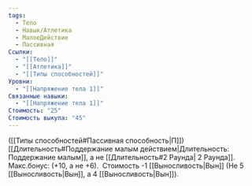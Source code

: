 ```yaml
---
tags:
  - Тело
  - Навык/Атлетика
  - МалоеДействие
  - Пассивная
Ссылки:
  - "[[Тело]]"
  - "[[Атлетика]]"
  - "[[Типы способностей]]"
Уровни:
  - "[[Напряжение тела 1]]"
Связанные навыки:
  - "[[Напряжение тела 1]]"
Стоимость: "25"
Стоимость выкупа: "45"
---
```

([[Типы способностей#Пассивная способность|П]]) [[Длительность#Поддержание малым действием|Длительность: Поддержание малым]], а не [[Длительность#2 Раунда| 2 Раунда]]. Макс.бонус: (+10, а не +6). 
Стоимость -1 [[Выносливость|Вын]] (Не 5 [[Выносливость|Вын]], а 4 [[Выносливость|Вын]]).